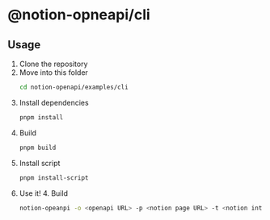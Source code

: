 # @notion-opneapi/cli

## Usage
1. Clone the repository
2. Move into this folder
    ```bash
    cd notion-openapi/examples/cli
    ```
3. Install dependencies
    ```bash
    pnpm install
    ```
4. Build
    ```bash
    pnpm build
    ```
4. Install script
    ```bash
    pnpm install-script
    ```
5. Use it!
    4. Build
    ```bash
    notion-opeanpi -o <openapi URL> -p <notion page URL> -t <notion integration token>
    ```